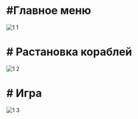 # #Главное меню
![1 1](https://user-images.githubusercontent.com/78648610/120567628-e8de2b00-c41a-11eb-8731-fbf94f6c8bc8.jpg)

# # Растановка кораблей
![1 2](https://user-images.githubusercontent.com/78648610/120567699-027f7280-c41b-11eb-9cbd-97b3198c30ed.jpg)

# # Игра
![1 3](https://user-images.githubusercontent.com/78648610/120567728-14f9ac00-c41b-11eb-8cf7-db7cc3590d78.jpg)

